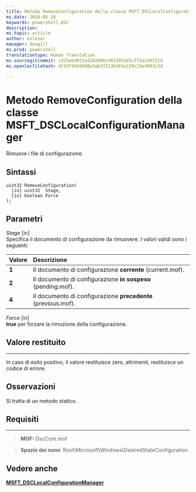 ```yaml
---
title: Metodo RemoveConfiguration della classe MSFT_DSCLocalConfigurationManager
ms.date: 2016-05-16
keywords: powershell,DSC
description: 
ms.topic: article
author: eslesar
manager: dongill
ms.prod: powershell
translationtype: Human Translation
ms.sourcegitcommit: c915ebd021ed20209bc491505d45cff2ac89f21d
ms.openlocfilehash: 4f3d74949d98e3ab3f5136303e229c23ed903c5d

---
```


# Metodo RemoveConfiguration della classe MSFT_DSCLocalConfigurationManager

Rimuove i file di configurazione.

Sintassi
------

```mof
uint32 RemoveConfiguration(
  [in] uint32  Stage,
  [in] boolean Force
);
```

Parametri
----------

*Stage* \[in\]  
Specifica il documento di configurazione da rimuovere. I valori validi sono i seguenti:

|Valore |Descrizione |
|:--- |:---|
|**1** | Il documento di configurazione **corrente** (current.mof). |
|**2** | Il documento di configurazione **in sospeso** (pending.mof).  |
|**4** | Il documento di configurazione **precedente** (previous.mof). |

*Force* \[in\]  
**true** per forzare la rimozione della configurazione.

## Valore restituito
------------

In caso di esito positivo, il valore restituisce zero, altrimenti, restituisce un codice di errore.

## Osservazioni

Si tratta di un metodo statico.

## Requisiti
------------
>**MOF:** DscCore.mof

>**Spazio dei nomi**: Root\Microsoft\Windows\DesiredStateConfiguration


## Vedere anche


[**MSFT_DSCLocalConfigurationManager**](msft-dsclocalconfigurationmanager.md)


 

 






<!--HONumber=Jun16_HO4-->


